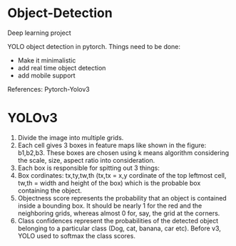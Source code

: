 # Object-Detection
Deep learning project

YOLO object detection in pytorch.
Things need to be done:
* Make it minimalistic
* add real time object detection 
* add mobile support

References: Pytorch-Yolov3


# YOLOv3

1. Divide the image into multiple grids.
2. Each cell gives 3 boxes in feature maps like shown in the figure: b1,b2,b3. These boxes are chosen using k means algorithm   considering the scale, size, aspect ratio into consideration.
3. Each box is responsible for spitting out 3 things: 
  1. Box cordinates: tx,ty,tw,th (tx,tx = x,y cordinate of the top leftmost cell, tw,th = width and height of the box) which
     is the probable box containing the object.
  2. Objectness score represents the probability that an object is contained inside a bounding box. It should be nearly 1 for      the red and the neighboring grids, whereas almost 0 for, say, the grid at the corners.
  3. Class confidences represent the probabilities of the detected object belonging to a particular class (Dog, cat, banana,        car etc). Before v3, YOLO used to softmax the class scores.
